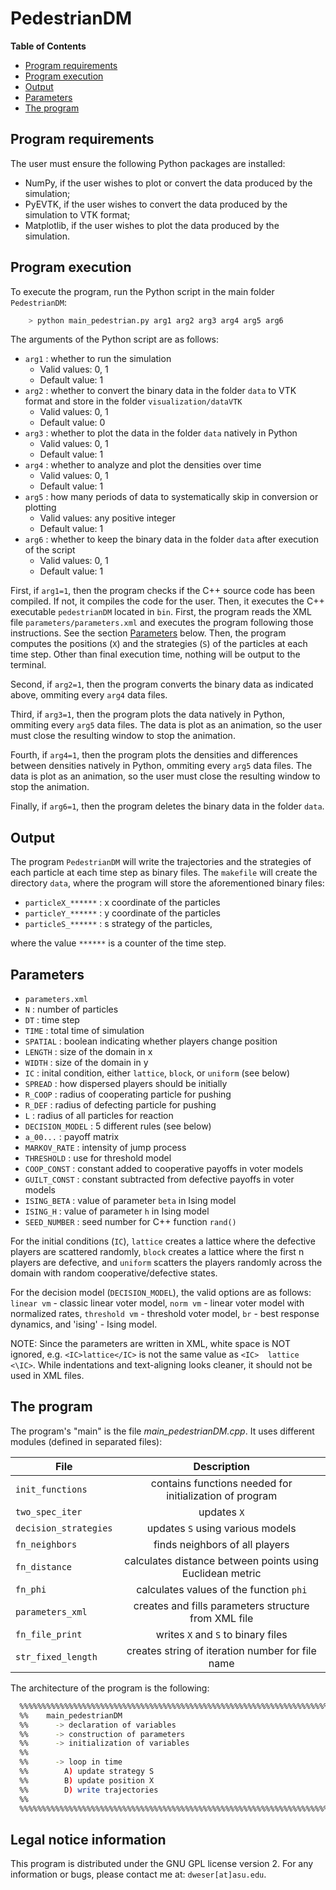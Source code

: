 
PedestrianDM
=========================

**Table of Contents**
- [Program requirements](#program-requirements)
- [Program execution](#program-execution)
- [Output](#output)
- [Parameters](#parameters)
- [The program](#the-program)


## Program requirements

The user must ensure the following Python packages are installed: 
* NumPy, if the user wishes to plot or convert the data produced by the simulation; 
* PyEVTK, if the user wishes to convert the data produced by the simulation to VTK format;
* Matplotlib, if the user wishes to plot the data produced by the simulation.

## Program execution

To execute the program, run the Python script in the main folder `PedestrianDM`:
```bash
	> python main_pedestrian.py arg1 arg2 arg3 arg4 arg5 arg6
```

The arguments of the Python script are as follows:
* `arg1` :  whether to run the simulation
  * Valid values: 0, 1
  * Default value: 1
* `arg2` :  whether to convert the binary data in the folder `data` to VTK format and store in the folder `visualization/dataVTK`
  * Valid values: 0, 1
  * Default value: 0
* `arg3` :  whether to plot the data in the folder `data` natively in Python
  * Valid values: 0, 1
  * Default value: 1
* `arg4` : whether to analyze and plot the densities over time
  * Valid values: 0, 1
  * Default value: 1
* `arg5` :  how many periods of data to systematically skip in conversion or plotting
  * Valid values: any positive integer
  * Default value: 1
* `arg6` :  whether to keep the binary data in the folder `data` after execution of the script
  * Valid values: 0, 1
  * Default value: 1

First, if `arg1=1`, then the program checks if the C++ source code has been compiled. 
If not, it compiles the code for the user. Then, it executes the C++ executable `pedestrianDM` located in `bin`.
First, the program reads the XML file `parameters/parameters.xml` and executes the program following those 
instructions. See the section [Parameters](#parameters) below. Then, the program computes the positions
(`X`) and the strategies (`S`) of the particles at each time step. Other than final execution time,
nothing will be output to the terminal.

Second, if `arg2=1`, then the program converts the binary data as indicated above, ommiting every `arg4` data files.

Third, if `arg3=1`, then the program plots the data natively in Python, ommiting every `arg5` data files. 
The data is plot as an animation, so the user must close the resulting window to stop the animation.

Fourth, if `arg4=1`, then the program plots the densities and differences between densities natively in Python, ommiting every `arg5` data files. 
The data is plot as an animation, so the user must close the resulting window to stop the animation.

Finally, if `arg6=1`, then the program deletes the binary data in the folder `data`.


## Output

The program `PedestrianDM` will write the trajectories and the strategies of each particle at each
time step as binary files. The `makefile` will create the directory `data`, where the program will store the aforementioned binary files:
* `particleX_******`     : x coordinate of the particles
* `particleY_******`     : y coordinate of the particles
* `particleS_******`     : s strategy of the particles,

where the value `******` is a counter of the time step.

## Parameters

* `parameters.xml`
 * `N`          : number of particles
 * `DT`         : time step
 * `TIME`       : total time of simulation
 * `SPATIAL`    : boolean indicating whether players change position
 * `LENGTH`     : size of the domain in x
 * `WIDTH`      : size of the domain in y
 * `IC`         : inital condition, either `lattice`, `block`, or `uniform` (see below)
 * `SPREAD`     : how dispersed players should be initially
 * `R_COOP`     : radius of cooperating particle for pushing
 * `R_DEF`      : radius of defecting particle for pushing
 * `L`          : radius of all particles for reaction
 * `DECISION_MODEL` : 5 different rules (see below)
 * `a_00...`     : payoff matrix
 * `MARKOV_RATE` : intensity of jump process
 * `THRESHOLD`   : use for threshold model
 * `COOP_CONST` : constant added to cooperative payoffs in voter models
 * `GUILT_CONST` : constant subtracted from defective payoffs in voter models
 * `ISING_BETA` : value of parameter `beta` in Ising model
 * `ISING_H` : value of parameter `h` in Ising model
 * `SEED_NUMBER` : seed number for C++ function `rand()`

For the initial conditions (`IC`), `lattice` creates a lattice where the defective players are scattered randomly, `block` creates a lattice where the first n players are defective, and `uniform` scatters the players randomly across the domain with random cooperative/defective states.

For the decision model (`DECISION_MODEL`), the valid options are as follows: `linear vm` - classic linear voter model, `norm vm` - linear voter model with normalized rates, `threshold vm` - threshold voter model, `br` - best response dynamics, and 'ising' - Ising model.

NOTE: Since the parameters are written in XML, white space is NOT ignored, e.g. `<IC>lattice</IC>` is not the same value as `<IC>  lattice  <\IC>`. While indentations and text-aligning looks cleaner, it should not be used in XML files.

## The program

The program's "main" is the file *main_pedestrianDM.cpp*.
It uses different modules (defined in separated files):

| File                              | Description   |
| ----------------------------------|:-------------:|
| `init_functions`                  | contains functions needed for initialization of program
| `two_spec_iter`                   | updates `X`
| `decision_strategies`             | updates `S` using various models
| `fn_neighbors`                    | finds neighbors of all players
| `fn_distance`                     | calculates distance between points using Euclidean metric
| `fn_phi`                          | calculates values of the function `phi`
| `parameters_xml`                  | creates and fills parameters structure from XML file
| `fn_file_print`                   | writes `X` and `S` to binary files
| `str_fixed_length`                | creates string of iteration number for file name



The architecture of the program is the following:
```bash
  %%%%%%%%%%%%%%%%%%%%%%%%%%%%%%%%%%%%%%%%%%%%%%%%%%%%%%%%%%%%%%%%%%%%%%%%%%%%%%%%
  %%    main_pedestrianDM                                                       %%
  %%      -> declaration of variables                                           %%
  %%      -> construction of parameters                                         %%
  %%      -> initialization of variables                                        %%
  %%                                                                            %%
  %%      -> loop in time                                                       %%
  %%        A) update strategy S                                                %%
  %%        B) update position X                                                %%
  %%        D) write trajectories                                               %%
  %%                                                                            %%
  %%%%%%%%%%%%%%%%%%%%%%%%%%%%%%%%%%%%%%%%%%%%%%%%%%%%%%%%%%%%%%%%%%%%%%%%%%%%%%%%
```

## Legal notice information

 This program is distributed under the GNU GPL license version 2. For any information or bugs,
please contact me at: `dweser[at]asu.edu`.
